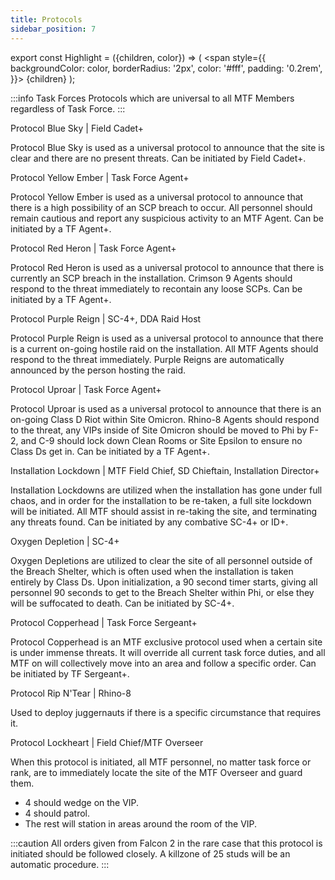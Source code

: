 ```yaml
---
title: Protocols
sidebar_position: 7
---
```

export const Highlight = ({children, color}) => (
  <span
    style={{
      backgroundColor: color,
      borderRadius: '2px',
      color: '#fff',
      padding: '0.2rem',
    }}>
    {children}
  </span>
);


:::info
Task Forces Protocols which are universal to all MTF Members regardless of Task Force. 
:::

<Highlight color="#0300e3">Protocol Blue Sky</Highlight> | Field Cadet+ <br />

Protocol Blue Sky is used as a universal protocol to announce that the site is clear and there are no present threats. Can be initiated by Field Cadet+.

<Highlight color="#c8d500">Protocol Yellow Ember</Highlight> | Task Force Agent+ <br />

Protocol Yellow Ember is used as a universal protocol to announce that there is a high possibility of an SCP breach to occur. All personnel should remain cautious and report any suspicious activity to an MTF Agent. Can be initiated by a TF Agent+.

<Highlight color="#d2000c">Protocol Red Heron</Highlight> | Task Force Agent+ <br />

Protocol Red Heron is used as a universal protocol to announce that there is currently an SCP breach in the installation. Crimson 9 Agents should respond to the threat immediately to recontain any loose SCPs. Can be initiated by a TF Agent+.

<Highlight color="#a414ff">Protocol Purple Reign</Highlight> | SC-4+, DDA Raid Host<br />

Protocol Purple Reign is used as a universal protocol to announce that there is a current on-going hostile raid on the installation. All MTF Agents should respond to the threat immediately. Purple Reigns are automatically announced by the person hosting the raid.

<Highlight color="#ffa527">Protocol Uproar</Highlight> | Task Force Agent+<br />

Protocol Uproar is used as a universal protocol to announce that there is an on-going Class D Riot within Site Omicron. Rhino-8 Agents should respond to the threat, any VIPs inside of Site Omicron should be moved to Phi by F-2, and C-9 should lock down Clean Rooms or Site Epsilon to ensure no Class Ds get in. Can be initiated by a TF Agent+.

<Highlight color="#000300">Installation Lockdown</Highlight> | MTF Field Chief, SD Chieftain, Installation Director+<br />

Installation Lockdowns are utilized when the installation has gone under full chaos, and in order for the installation to be re-taken, a full site lockdown will be initiated. All MTF should assist in re-taking the site, and terminating any threats found. Can be initiated by any combative SC-4+ or ID+.

<Highlight color="#000300">Oxygen Depletion</Highlight> | SC-4+<br />

Oxygen Depletions are utilized to clear the site of all personnel outside of the Breach Shelter, which is often used when the installation is taken entirely by Class Ds. Upon initialization, a 90 second timer starts, giving all personnel 90 seconds to get to the Breach Shelter within Phi, or else they will be suffocated to death. Can be initiated by SC-4+.

<Highlight color="#B87333">Protocol Copperhead</Highlight> | Task Force Sergeant+<br />

Protocol Copperhead is an MTF exclusive protocol used when a certain site is under immense threats. It will override all current task force duties, and all MTF on will collectively move into an area and follow a specific order. Can be initiated by TF Sergeant+.

<Highlight color="#d21500">Protocol Rip N'Tear</Highlight> | Rhino-8<br />

Used to deploy juggernauts if there is a specific circumstance that requires it.

<Highlight color="#d21500">Protocol Lockheart</Highlight> | Field Chief/MTF Overseer<br />

When this protocol is initiated, all MTF personnel, no matter task force or rank, are to immediately locate the site of the MTF Overseer and guard them.

- 4 should wedge on the VIP.
- 4 should patrol.
- The rest will station in areas around the room of the VIP.

:::caution
All orders given from Falcon 2 in the rare case that this protocol is initiated should be followed closely. A killzone of 25 studs will be an automatic procedure.
:::